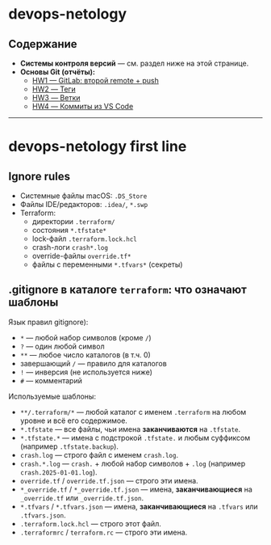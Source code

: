# devops-netology

## Содержание
- **Системы контроля версий** — см. раздел ниже на этой странице.
- **Основы Git (отчёты):**
  - [HW1 — GitLab: второй remote + push](docs/HW1.md)
  - [HW2 — Теги](docs/HW2.md)
  - [HW3 — Ветки](docs/HW3.md)
  - [HW4 — Коммиты из VS Code](docs/HW4.md)

---

# devops-netology first line

## Ignore rules
- Системные файлы macOS: `.DS_Store`
- Файлы IDE/редакторов: `.idea/`, `*.swp`
- Terraform:
  - директории `.terraform/`
  - состояния `*.tfstate*`
  - lock-файл `.terraform.lock.hcl`
  - crash-логи `crash*.log`
  - override-файлы `override.tf*`
  - файлы с переменными `*.tfvars*` (секреты)

## .gitignore в каталоге `terraform`: что означают шаблоны

Язык правил gitignore):
- `*` — любой набор символов (кроме `/`)
- `?` — один любой символ
- `**` — любое число каталогов (в т.ч. 0)
- завершающий `/` — правило для каталогов
- `!` — инверсия (не используется ниже)
- `#` — комментарий

Используемые шаблоны:
- `**/.terraform/*` — любой каталог с именем `.terraform` на любом уровне и всё его содержимое.
- `*.tfstate` — все файлы, чьи имена **заканчиваются** на `.tfstate`.
- `*.tfstate.*` — имена с подстрокой `.tfstate.` и любым суффиксом (например `.tfstate.backup`).
- `crash.log` — строго файл с именем `crash.log`.
- `crash.*.log` — `crash.` + любой набор символов + `.log` (например `crash.2025-01-01.log`).
- `override.tf` / `override.tf.json` — строго эти имена.
- `*_override.tf` / `*_override.tf.json` — имена, **заканчивающиеся** на `_override.tf` или `_override.tf.json`.
- `*.tfvars` / `*.tfvars.json` — имена, **заканчивающиеся** на `.tfvars` или `.tfvars.json`.
- `.terraform.lock.hcl` — строго этот файл.
- `.terraformrc` / `terraform.rc` — строго эти имена.
